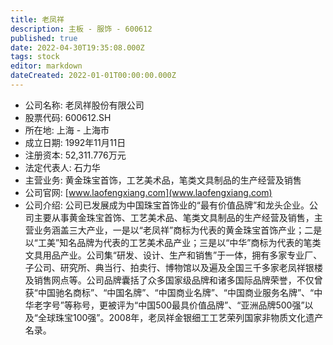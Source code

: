 ```yaml
---
title: 老凤祥
description: 主板 - 服饰 - 600612
published: true
date: 2022-04-30T19:35:08.000Z
tags: stock
editor: markdown
dateCreated: 2022-01-01T00:00:00.000Z
---
```


- 公司名称: 老凤祥股份有限公司
- 股票代码: 600612.SH
- 所在地: 上海 - 上海市
- 成立日期: 1992年11月11日
- 注册资本: 52,311.776万元
- 法定代表人: 石力华
- 主营业务: 黄金珠宝首饰，工艺美术品，笔类文具制品的生产经营及销售
- 公司官网: [www.laofengxiang.com](www.laofengxiang.com)
- 公司介绍: 公司已发展成为中国珠宝首饰业的“最有价值品牌”和龙头企业。公司主要从事黄金珠宝首饰、工艺美术品、笔类文具制品的生产经营及销售，主营业务涵盖三大产业，一是以“老凤祥”商标为代表的黄金珠宝首饰产业；二是以“工美”知名品牌为代表的工艺美术品产业；三是以“中华”商标为代表的笔类文具用品产业。公司集“研发、设计、生产和销售”于一体，拥有多家专业厂、子公司、研究所、典当行、拍卖行、博物馆以及遍及全国三千多家老凤祥银楼及销售网点等。公司品牌囊括了众多国家级品牌和诸多国际品牌荣誉，不仅曾获“中国驰名商标”、“中国名牌”、“中国商业名牌”、“中国商业服务名牌”、“中华老字号”等称号，更被评为“中国500最具价值品牌”、“亚洲品牌500强”以及“全球珠宝100强”。2008年，老凤祥金银细工工艺荣列国家非物质文化遗产名录。


